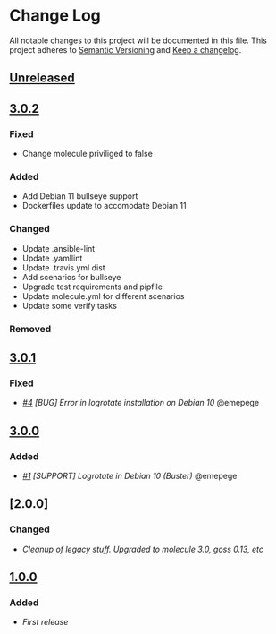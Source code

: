 # Change Log

All notable changes to this project will be documented in this file.
This project adheres to [Semantic Versioning](http://semver.org/) and [Keep a changelog](https://github.com/olivierlacan/keep-a-changelog).

## [Unreleased](https://github.com/idealista/logrotate_role/tree/develop)

<!-- ### Fixed

### Added

### Changed

### Removed -->

## [3.0.2](https://github.com/idealista/logrotate_role/tree/3.0.2)

### Fixed

- Change molecule priviliged to false

### Added

- Add Debian 11 bullseye support
- Dockerfiles update to accomodate Debian 11

### Changed

- Update .ansible-lint
- Update .yamllint
- Update .travis.yml dist
- Add scenarios for bullseye
- Upgrade test requirements and pipfile
- Update molecule.yml for different scenarios
- Update some verify tasks

### Removed

## [3.0.1](https://github.com/idealista/logrotate_role/tree/3.0.1)
### Fixed

- *[#4](https://github.com/idealista/logrotate_role/issues/4) [BUG] Error in logrotate installation on Debian 10* @emepege
## [3.0.0](https://github.com/idealista/logrotate_role/tree/3.0.0)
### Added

- *[#1](https://github.com/idealista/logrotate_role/issues/1) [SUPPORT] Logrotate in Debian 10 (Buster)* @emepege

## [2.0.0]

### Changed

- *Cleanup of legacy stuff. Upgraded to molecule 3.0, goss 0.13, etc*

## [1.0.0]

### Added

- *First release*

[Unreleased]: http://git/projects/AS/repos/logrotate_role/compare/commits?targetBranch=refs/heads/master&sourceBranch=refs/heads/develop
[1.0.0]: http://git/projects/AS/repos/logrotate_role/compare/commits?sourceBranch=refs/tags/1.0.0&targetBranch=refs/tags/1.0.0

